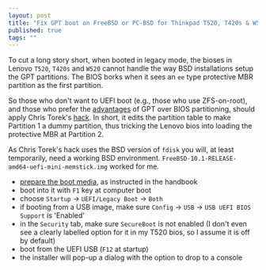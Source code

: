 ```yaml
---
layout: post
title: "Fix GPT boot on FreeBSD or PC-BSD for Thinkpad T520, T420s & W520"
published: true
tags: ""
---
```


To cut a long story short, when booted in legacy mode, the bioses in Lenovo `T520`, `T420s` and `W520` cannot handle the way BSD installations setup the GPT partitions. The BIOS borks when it sees an `ee` type protective MBR partition as the first partition. 

So those who don't want to UEFI boot (e.g., those who use ZFS-on-root), and those who prefer the [advantages](https://wiki.manjaro.org/index.php?title=Some_basics_of_MBR_v/s_GPT_and_BIOS_v/s_UEFI#MBR_vs._GPT) of GPT over BIOS partitioning, should apply Chris Torek's [hack](ttp://lists.freebsd.org/pipermail/freebsd-i386/2013-March/010437.html). In short, it edits the partition table to make Partition 1 a dummy partition, thus tricking the Lenovo bios into loading the protective MBR at Partition 2.

As Chris Torek's hack uses the BSD version of `fdisk` you will, at least temporarily, need a working BSD environment. `FreeBSD-10.1-RELEASE-amd64-uefi-mini-memstick.img` worked for me. 

- [prepare the boot media](https://www.freebsd.org/doc/handbook/install-pre.html#install-boot-media), as instructed in the handbook
- boot into it with `F1` key at computer boot
- choose `Startup` -> `UEFI/Legacy Boot` -> `Both`
- if booting from a USB image, make sure `Config` -> `USB` -> `USB UEFI BIOS Support` is 'Enabled'
- in the `Security` tab, make sure `SecureBoot` is not enabled (I don't even see a clearly labelled option for it in my T520 bios, so I assume it is off by default)
- boot from the UEFI USB (`F12` at startup)
- the installer will pop-up a dialog with the option to drop to a console